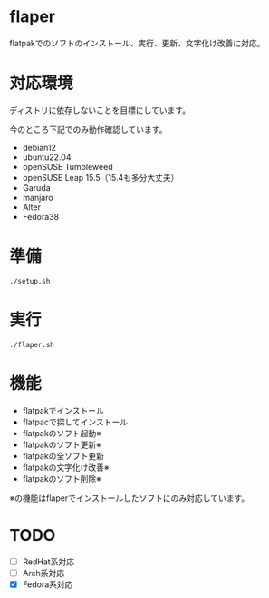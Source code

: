 # flaper
flatpakでのソフトのインストール、実行、更新、文字化け改善に対応。

# 対応環境
ディストリに依存しないことを目標にしています。

今のところ下記でのみ動作確認しています。
- debian12
- ubuntu22.04
- openSUSE Tumbleweed
- openSUSE Leap 15.5（15.4も多分大丈夫）
- Garuda
- manjaro
- Alter
- Fedora38


# 準備
```
./setup.sh
```

# 実行
```
./flaper.sh
```

# 機能
- flatpakでインストール
- flatpacで探してインストール
- flatpakのソフト起動※
- flatpakのソフト更新※
- flatpakの全ソフト更新
- flatpakの文字化け改善※
- flatpakのソフト削除※

※の機能はflaperでインストールしたソフトにのみ対応しています。

# TODO
- [ ] RedHat系対応
- [ ] Arch系対応
- [X] Fedora系対応  
